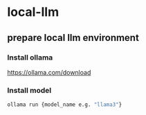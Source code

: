 # local-llm
## prepare local llm environment
### Install ollama
https://ollama.com/download

### Install model
```bash
ollama run {model_name e.g. "llama3"}
```
